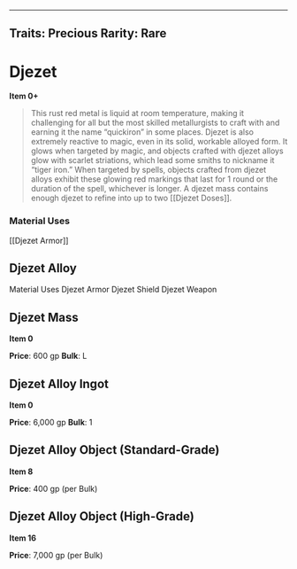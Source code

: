 
---

Traits: Precious
Rarity: Rare
---

# Djezet

**Item 0+**

> This rust red metal is liquid at room temperature, making it challenging for all but the most skilled metallurgists to craft with and earning it the name “quickiron” in some places. Djezet is also extremely reactive to magic, even in its solid, workable alloyed form. It glows when targeted by magic, and objects crafted with djezet alloys glow with scarlet striations, which lead some smiths to nickname it “tiger iron.” When targeted by spells, objects crafted from djezet alloys exhibit these glowing red markings that last for 1 round or the duration of the spell, whichever is longer. A djezet mass contains enough djezet to refine into up to two [[Djezet Doses]].

### Material Uses

[[Djezet Armor]]

## Djezet Alloy

Material Uses
Djezet Armor
Djezet Shield
Djezet Weapon

## Djezet Mass

**Item 0**

**Price**: 600 gp
**Bulk**: L

## Djezet Alloy Ingot

**Item 0**

**Price**: 6,000 gp
**Bulk**: 1

## Djezet Alloy Object (Standard-Grade)

**Item 8**

**Price**: 400 gp (per Bulk)

## Djezet Alloy Object (High-Grade)

**Item 16**

**Price**: 7,000 gp (per Bulk)

